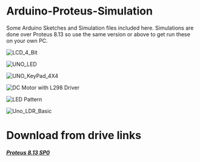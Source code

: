 # Arduino-Proteus-Simulation
Some Arduino Sketches and Simulation files included here. Simulations are done over Proteus 8.13 so use the same version or above to get run these on your own PC.


![LCD_4_Bit](https://user-images.githubusercontent.com/78910261/230719691-3e4fba07-00b4-4faf-95b9-60063b69a10d.png)


![UNO_LED](https://user-images.githubusercontent.com/78910261/230913369-a0ec688f-1d1c-45db-8c2e-0146e2cf1d19.png)


![UNO_KeyPad_4X4](https://user-images.githubusercontent.com/78910261/230913217-9f1319cd-3e04-481d-a599-2dcc093202df.png)


![DC Motor with L298 Driver](https://user-images.githubusercontent.com/78910261/230913302-b000e094-12f6-4891-a719-2881abb384e0.png)


![LED Pattern](https://user-images.githubusercontent.com/78910261/230913418-4ba59b13-3d34-4c06-99ec-84dc5632c354.png)


![Uno_LDR_Basic](https://user-images.githubusercontent.com/78910261/230913449-d88285e6-c25b-4804-86eb-aac70005eee6.png)



# Download from drive links


<a href="[https://www.google.com/search?q=Saif+Al+Siam](https://drive.google.com/file/d/18cTTMpS0hk9O-RKruYjcKUgoEYFAYkMT/view?usp=sharing)"><h5>Proteus 8.13 SP0</h5></a>
